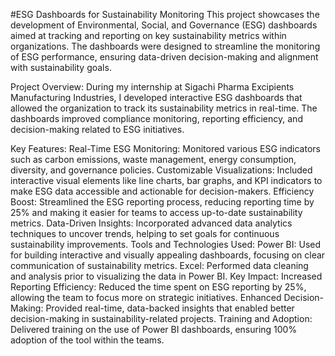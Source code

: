 #ESG Dashboards for Sustainability Monitoring
This project showcases the development of Environmental, Social, and Governance (ESG) dashboards aimed at tracking and reporting on key sustainability metrics within organizations. The dashboards were designed to streamline the monitoring of ESG performance, ensuring data-driven decision-making and alignment with sustainability goals.

Project Overview:
During my internship at Sigachi Pharma Excipients Manufacturing Industries, I developed interactive ESG dashboards that allowed the organization to track its sustainability metrics in real-time. The dashboards improved compliance monitoring, reporting efficiency, and decision-making related to ESG initiatives.

Key Features:
Real-Time ESG Monitoring: Monitored various ESG indicators such as carbon emissions, waste management, energy consumption, diversity, and governance policies.
Customizable Visualizations: Included interactive visual elements like line charts, bar graphs, and KPI indicators to make ESG data accessible and actionable for decision-makers.
Efficiency Boost: Streamlined the ESG reporting process, reducing reporting time by 25% and making it easier for teams to access up-to-date sustainability metrics.
Data-Driven Insights: Incorporated advanced data analytics techniques to uncover trends, helping to set goals for continuous sustainability improvements.
Tools and Technologies Used:
Power BI: Used for building interactive and visually appealing dashboards, focusing on clear communication of sustainability metrics.
Excel: Performed data cleaning and analysis prior to visualizing the data in Power BI.
Key Impact:
Increased Reporting Efficiency: Reduced the time spent on ESG reporting by 25%, allowing the team to focus more on strategic initiatives.
Enhanced Decision-Making: Provided real-time, data-backed insights that enabled better decision-making in sustainability-related projects.
Training and Adoption: Delivered training on the use of Power BI dashboards, ensuring 100% adoption of the tool within the teams.
